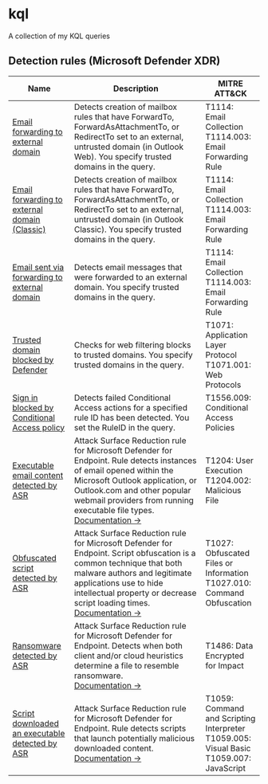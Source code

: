 # kql

A collection of my KQL queries

## **Detection rules (Microsoft Defender XDR)**
|Name|Description|MITRE ATT&CK|
|-|-|-|
|[Email forwarding to external domain](./detection-rules/Email-forwarding-to-external-domain/query.kql)|Detects creation of mailbox rules that have ForwardTo, ForwardAsAttachmentTo, or RedirectTo set to an external, untrusted domain (in Outlook Web). You specify trusted domains in the query.|T1114: Email Collection </br> T1114.003: Email Forwarding Rule|
|[Email forwarding to external domain (Classic)](./detection-rules/Email-forwarding-to-external-domain-\(Classic\)/query.kql)|Detects creation of mailbox rules that have ForwardTo, ForwardAsAttachmentTo, or RedirectTo set to an external, untrusted domain (in Outlook Classic). You specify trusted domains in the query.|T1114: Email Collection </br> T1114.003: Email Forwarding Rule|
|[Email sent via forwarding to external domain](./detection-rules/Email-sent-via-forwarding-to-external-domain/query.kql)|Detects email messages that were forwarded to an external domain. You specify trusted domains in the query.|T1114: Email Collection </br> T1114.003: Email Forwarding Rule|
|[Trusted domain blocked by Defender](./detection-rules/Trusted-domain-blocked-by-Defender/query.kql)|Checks for web filtering blocks to trusted domains. You specify trusted domains in the query.|T1071: Application Layer Protocol </br> T1071.001: Web Protocols|
|[Sign in blocked by Conditional Access policy](./detection-rules/Sign-in-blocked-by-Conditional-Access-policy/query.kql)|Detects failed Conditional Access actions for a specified rule ID has been detected. You set the RuleID in the query.|T1556.009: Conditional Access Policies|
|[Executable email content detected by ASR](./detection-rules/Executable-email-content-detected-by-ASR/query.kql)|Attack Surface Reduction rule for Microsoft Defender for Endpoint. Rule detects instances of email opened within the Microsoft Outlook application, or Outlook.com and other popular webmail providers from running executable file types. </br>[Documentation &rarr;](https://learn.microsoft.com/en-us/defender-endpoint/attack-surface-reduction-rules-reference#block-executable-content-from-email-client-and-webmail)|T1204: User Execution </br> T1204.002: Malicious File|
|[Obfuscated script detected by ASR](./detection-rules/Obfuscated-script-detected-by-ASR/query.kql)|Attack Surface Reduction rule for Microsoft Defender for Endpoint. Script obfuscation is a common technique that both malware authors and legitimate applications use to hide intellectual property or decrease script loading times.</br> [Documentation &rarr;](https://learn.microsoft.com/en-us/defender-endpoint/attack-surface-reduction-rules-reference#block-execution-of-potentially-obfuscated-scripts)|T1027: Obfuscated Files or Information </br> T1027.010: Command Obfuscation|
|[Ransomware detected by ASR](./detection-rules/Ransomware-detected-by-ASR/query.kql)|Attack Surface Reduction rule for Microsoft Defender for Endpoint. Detects when both client and/or cloud heuristics determine a file to resemble ransomware.</br>[Documentation &rarr;](https://learn.microsoft.com/en-us/defender-endpoint/attack-surface-reduction-rules-reference#use-advanced-protection-against-ransomware)|T1486: Data Encrypted for Impact|
|[Script downloaded an executable detected by ASR](./detection-rules/Script-downloaded-an-executable-detected-by-ASR/query.kql)|Attack Surface Reduction rule for Microsoft Defender for Endpoint. Rule detects scripts that launch potentially malicious downloaded content. </br>[Documentation &rarr;](https://learn.microsoft.com/en-us/defender-endpoint/attack-surface-reduction-rules-reference#block-javascript-or-vbscript-from-launching-downloaded-executable-content)|T1059: Command and Scripting Interpreter </br> T1059.005: Visual Basic </br> T1059.007: JavaScript|